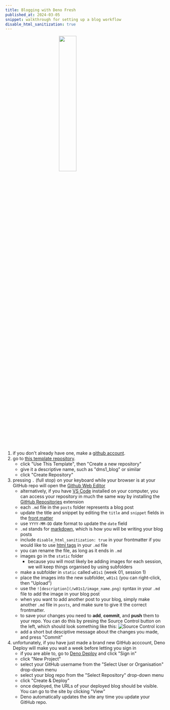 ```yaml
---
title: Blogging with Deno Fresh
published_at: 2024-03-05
snippet: walkthrough for setting up a blog workflow
disable_html_sanitization: true
---
```


<img src="/logo.svg" style="display: block; margin-left: auto; margin-right: auto; width: 33%;"></img>

1. if you don't already have one, make a [github account](https://github.com/).
2. go to [this template repository](https://github.com/capogreco/blog_template).
   - click "Use This Template", then "Create a new repository"
   - give it a descriptive name, such as "dms1_blog" or similar
   - click "Create Repository"
3. pressing `.` (full stop) on your keyboard while your browser is at your GitHub repo will open the [Github Web Editor](https://docs.github.com/en/codespaces/the-githubdev-web-based-editor)
   - alternatively, if you have [VS Code](https://code.visualstudio.com/) installed on your computer, you can access your repository in much the same way by installing the [GitHub Repositories](https://marketplace.visualstudio.com/items?itemName=GitHub.remotehub) extension
   - each `.md` file in the `posts` folder represents a blog post
   - update the title and snippet by editing the `title` and `snippet` fields in the [front matter](https://dev.to/dailydevtips1/what-exactly-is-frontmatter-123g)
   - use `YYYY-MM-DD` date format to update the `date` field
   - `.md` stands for [markdown](https://www.markdownguide.org/cheat-sheet/), which is how you will be writing your blog posts
   - include `disable_html_sanitization: true` in your frontmatter if you would like to use [html tags](https://developer.mozilla.org/en-US/docs/Web/HTML/Element) in your `.md` file
   - you can rename the file, as long as it ends in `.md`
   - images go in the `static` folder
      - because you will most likely be adding images for each session, we will keep things organised by using subfolders
   - make a subfolder in `static` called `w01s1` (week 01, session 1)
   - place the images into the new subfolder, `w01s1` (you can right-click, then "Upload")
   - use the `![description](/w01s1/image_name.png)` syntax in your `.md` file to add the image in your blog post
   - when you want to add another post to your blog, simply make another `.md` file in `posts`, and make sure to give it the correct frontmatter.
   - to save your changes you need to **add**, **commit**, and **push** them to your repo.  You can do this by presing the Source Control button on the left, which should look something like this: ![Source Control icon](/240305_blog_instructions/source_control.png)
   - add a short but desciptive message about the changes you made, and press "Commit"
4. unfortunately, if you have just made a brand new GitHub acccount, Deno Deploy will make you wait a week before letting you sign in
   - if you are able to, go to [Deno Deploy](https://deno.com/deploy) and click "Sign in"
   - click "New Project"
   - select your GitHub username from the "Select User or Organisation" drop-down menu
   - select your blog repo from the "Select Repository" drop-down menu
   - click "Create & Deploy"
   - once deployed, the URLs of your deployed blog should be visible.  You can go to the site by clicking "View"
   - Deno automatically updates the site any time you update your GitHub repo.

